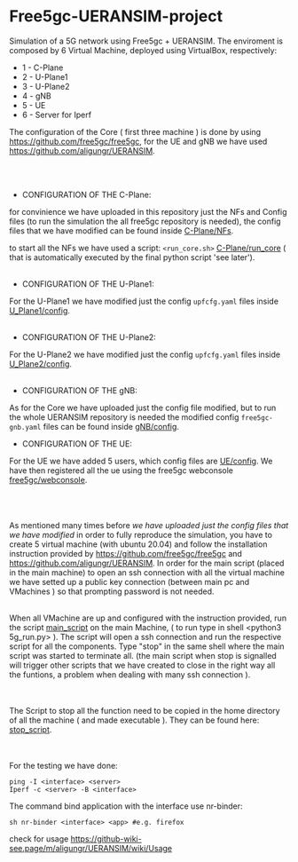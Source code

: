 # Free5gc-UERANSIM-project
Simulation of a 5G network using Free5gc + UERANSIM. The enviroment is composed by 6 Virtual Machine, deployed using VirtualBox, respectively:
* 1 - C-Plane 
* 2 - U-Plane1
* 3 - U-Plane2
* 4 - gNB
* 5 - UE
* 6 - Server for Iperf

The configuration of the Core ( first three machine ) is done by using https://github.com/free5gc/free5gc, for the UE and gNB we have used https://github.com/aligungr/UERANSIM.


<br/>
<br/>

* CONFIGURATION OF THE C-Plane:

for convinience we have uploaded in this repository just the NFs and Config files (to run the simulation the all free5gc repository is needed),
the config files that we have modified can be found inside [C-Plane/NFs](https://github.com/Bofa14/Free5gc-UERANSIM-project/tree/main/C-Plane_settings).

to start all the NFs we have used a script: `<run_core.sh>` [C-Plane/run_core](https://github.com/Bofa14/Free5gc-UERANSIM-project/blob/main/C-Plane_settings/run_core.sh) ( that is automatically executed by the final python script 'see later').
<br/>
<br/>

* CONFIGURATION OF THE U-Plane1:

For the U-Plane1 we have modified just the config `upfcfg.yaml` files inside [U_Plane1/config](https://github.com/Bofa14/Free5gc-UERANSIM-project/tree/main/U-Plane1_settings/NFs/upf/build/config).
<br/>
<br/>

* CONFIGURATION OF THE U-Plane2:

For the U-Plane2 we have modified just the config `upfcfg.yaml` files inside [U_Plane2/config](https://github.com/Bofa14/Free5gc-UERANSIM-project/tree/main/U-Plane2_settings/NFs/upf/build/config).
<br/>
<br/>

* CONFIGURATION OF THE gNB:

As for the Core we have uploaded just the config file modified, but to run the whole UERANSIM repository is needed
the modified config `free5gc-gnb.yaml` files can be found inside [gNB/config](https://github.com/Bofa14/Free5gc-UERANSIM-project/tree/main/gNB_settings/config).
<br/>

* CONFIGURATION OF THE UE:

For the UE we have added 5 users, which config files are [UE/config](https://github.com/Bofa14/Free5gc-UERANSIM-project/tree/main/UE_settings/config).
We have then registered all the ue using the free5gc webconsole [free5gc/webconsole](https://github.com/free5gc/free5gc/wiki/New-Subscriber-via-webconsole).
<br/>
<br/>
<br/>
<br/>





As mentioned many times before *we have uploaded just the config files that we have modified* in order to fully reproduce the simulation, you have to create 5 virtual machine (with ubuntu 20.04) and follow the installation instruction provided by https://github.com/free5gc/free5gc and https://github.com/aligungr/UERANSIM.
In order for the main script (placed in the main machine) to open an ssh connection with all the virtual machine we have setted up a public key connection (between main pc and VMachines ) so that prompting password is not needed.
<br/>
<br/>

When all VMachine are up and configured with the instruction provided, run the script [main_script](https://github.com/Bofa14/Free5gc-UERANSIM-project/blob/fdf52972711db902fd322e675ead3ec8beefc8d8/5g_run.py) on the main Machine, ( to run type in shell <python3 5g_run.py> ). The script will open a ssh connection and run the respective script for all the components. Type "stop" in the same shell where the main script was started to terminate all. (the main script when stop is signalled will trigger other scripts that we have created to close in the right way all the funtions, a problem when dealing with many ssh connection ).
<br/>
<br/>
<br/>

The Script to stop all the function need to be copied in the home directory of all the machine ( and made executable ). They can be found here: [stop_script](https://github.com/Bofa14/Free5gc-UERANSIM-project/tree/main/Stop_Script).
<br/>
<br/>
<br/>

For the testing we have done: 
```
ping -I <interface> <server>
Iperf -c <server> -B <interface>
```
The command bind application with the interface use nr-binder: 
```
sh nr-binder <interface> <app> #e.g. firefox
```
check for usage https://github-wiki-see.page/m/aligungr/UERANSIM/wiki/Usage


